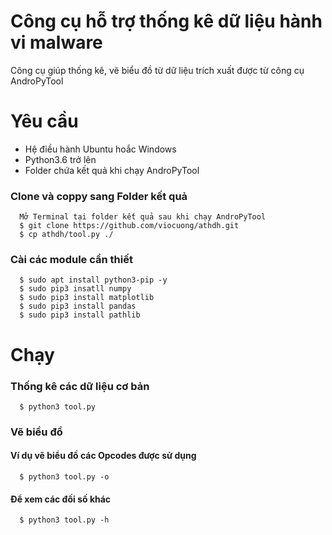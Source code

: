# Công cụ hỗ trợ thống kê dữ liệu hành vi malware
  Công cụ giúp thống kê, vẽ biểu đồ từ dữ liệu trích xuất được từ công cụ AndroPyTool
# Yêu cầu
  * Hệ điều hành Ubuntu hoắc Windows
  * Python3.6 trở lên
  * Folder chứa kết quả khi chạy AndroPyTool
### Clone và coppy sang Folder kết quả
      Mở Terminal tại folder kết quả sau khi chạy AndroPyTool
      $ git clone https://github.com/viocuong/athdh.git
      $ cp athdh/tool.py ./
### Cài các module cần thiết
      $ sudo apt install python3-pip -y
      $ sudo pip3 insatll numpy
      $ sudo pip3 install matplotlib
      $ sudo pip3 install pandas
      $ sudo pip3 install pathlib
# Chạy
### Thống kê các dữ liệu cơ bản
      $ python3 tool.py
### Vẽ biều đồ
#### Ví dụ vẽ biểu đồ các Opcodes được sử dụng
      $ python3 tool.py -o
#### Để xem các đối số khác
      $ python3 tool.py -h
      
      
